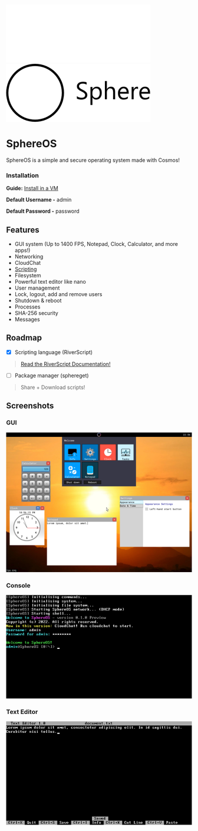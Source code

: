 ![SphereOS logo](/Art/logo_light.png#gh-dark-mode-only)
![SphereOS logo](/Art/logo_dark.png#gh-light-mode-only)

# SphereOS
SphereOS is a simple and secure operating system made with Cosmos!
### Installation
**Guide:** [Install in a VM](https://github.com/Jspa2/SphereOS/wiki/Installation)

**Default Username -** admin

**Default Password -** password
## Features
- GUI system (Up to 1400 FPS, Notepad, Clock, Calculator, and more apps!)
- Networking
- CloudChat
- [Scripting](https://github.com/Jspa2/SphereOS/wiki/RiverScript)
- Filesystem
- Powerful text editor like nano
- User management
- Lock, logout, add and remove users
- Shutdown & reboot
- Processes
- SHA-256 security
- Messages
## Roadmap
- [x] Scripting language (RiverScript)
> [Read the RiverScript Documentation!](https://github.com/Jspa2/SphereOS/wiki/RiverScript)
- [ ] Package manager (sphereget)
> Share + Download scripts!
## Screenshots
### GUI
![Screenshot 1](/Art/screenshot_5.png)
### Console
![Screenshot 1](/Art/screenshot_1.png)
### Text Editor
![Screenshot 2](/Art/screenshot_2.png)
